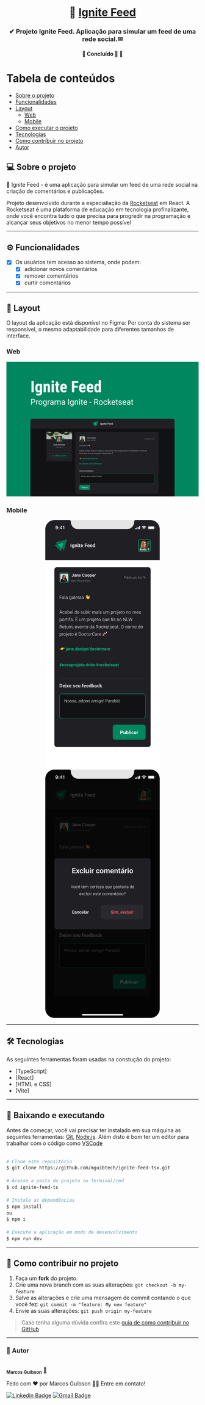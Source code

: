 <h1 align="center">
     📩 <a href="#" alt="sistema web igniteFeed"> Ignite Feed </a>
</h1>

<h3 align="center">
    ✔ Projeto Ignite Feed. Aplicação para simular um feed de uma rede social.✉
</h3>

<h4 align="center">
	🚧 Concluído 🚀 🚧
</h4>

Tabela de conteúdos
=================
<!--ts-->
   * [Sobre o projeto](#-sobre-o-projeto)
   * [Funcionalidades](#-funcionalidades)
   * [Layout](#-layout)
     * [Web](#web)
     * [Mobile](#mobile)     
   * [Como executar o projeto](#-baixando-e-executando)
   * [Tecnologias](#-tecnologias)
   * [Como contribuir no projeto](#-como-contribuir-no-projeto)
   * [Autor](#-autor)
<!--te-->

## 💻 Sobre o projeto
📩 Ignite Feed - é uma aplicação para simular um feed de uma rede social na criação de comentários e publicações.

Projeto desenvolvido durante a especialiação da [Rocketseat](https://www.rocketseat.com.br/) em React.
A Rocketseat é uma plataforma de educação em tecnologia profinalizante, onde você encontra tudo o que precisa para progredir na programação e alcançar seus objetivos no menor tempo possível

---

## ⚙️ Funcionalidades

- [x] Os usuários tem acesso ao sistema, onde podem:
  - [x] adicionar novos comentários
  - [x] remover comentários
  - [x] curtir comentários

---
## 🎨 Layout
O layout da aplicação está disponível no Figma:
Por conta do sistema ser responsível, o mesmo adaptabilidade para diferentes tamanhos de interface.

### Web
<p align="center">
  <img alt="NextLevelWeek" title="#NextLevelWeek" src="src/assets/Capa.png" width="700px">
</p>

### Mobile

<p align="center">
  <img alt="NextLevelWeek" title="#NextLevelWeek" src="src/assets/Mobile _ Feed.png" width="300px">
 <img alt="NextLevelWeek" title="#NextLevelWeek" src="src/assets/Mobile _ Aviso Modal.png" width="300px">
</p>

---

## 🛠 Tecnologias
As seguintes ferramentas foram usadas na constução do projeto:
- [TypeScript]
- [React]
- [HTML e CSS]
- [Vite]

---

## 🧭 Baixando e executando

Antes de começar, você vai precisar ter instalado em sua máquina as seguintes ferramentas:
[Git](https://git-scm.com), [Node.js](https://nodejs.org/en/). 
Além disto é bom ter um editor para trabalhar com o código como [VSCode](https://code.visualstudio.com/)

```bash

# Clone este repositório
$ git clone https://github.com/mguibtech/ignite-feed-tsx.git

# Acesse a pasta do projeto no terminal/cmd
$ cd ignite-feed-ts

# Instale as dependências
$ npm install
ou
$ npm i

# Execute a aplicação em modo de desenvolvimento
$ npm run dev

```
---

## 💪 Como contribuir no projeto

1. Faça um **fork** do projeto.
2. Crie uma nova branch com as suas alterações: `git checkout -b my-feature`
3. Salve as alterações e crie uma mensagem de commit contando o que você fez: `git commit -m "feature: My new feature"`
4. Envie as suas alterações: `git push origin my-feature`
> Caso tenha alguma dúvida confira este [guia de como contribuir no GitHub](https://medium.com/@lcnogueira/um-guia-para-contribui%C3%A7%C3%A3o-em-projetos-open-source-no-github-46a423e4e9b3)

---

### 🦸 Autor


<a href="https://www.linkedin.com/in/marcos-guibson-santos-da-silva-0b62321a3/">
 <img style="border-radius: 50%;" src="https://github.com/mguibtech.png" width="100px;" alt=""/>
 <br />
 <sub><b>Marcos Guibson</b></sub></a> <a href="https://www.linkedin.com/in/marcos-guibson-santos-da-silva-0b62321a3/" title="mguibtech">🚀</a>

Feito com ❤️ por Marcos Guibson 👋🏽 Entre em contato!

[![Linkedin Badge](https://img.shields.io/badge/-Marcos_Guibson-blue?style=flat-square&logo=Linkedin&logoColor=white&link=https://www.linkedin.com/in/marcos-guibson-santos-da-silva-0b62321a3/)](https://www.linkedin.com/in/marcos-guibson-santos-da-silva-0b62321a3/) 
[![Gmail Badge](https://img.shields.io/badge/-mguibtech@gmail.com-c14438?style=flat-square&logo=Gmail&logoColor=white&link=mailto:mguibtech@gmail.com)](mailto:mguibtech@gmail.com)

